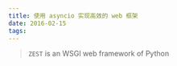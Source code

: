 ```yaml
---
title: 使用 asyncio 实现高效的 web 框架
date: 2016-02-15
tags:
---
```


> `ZEST` is an WSGI web framework of Python

<!-- more -->

